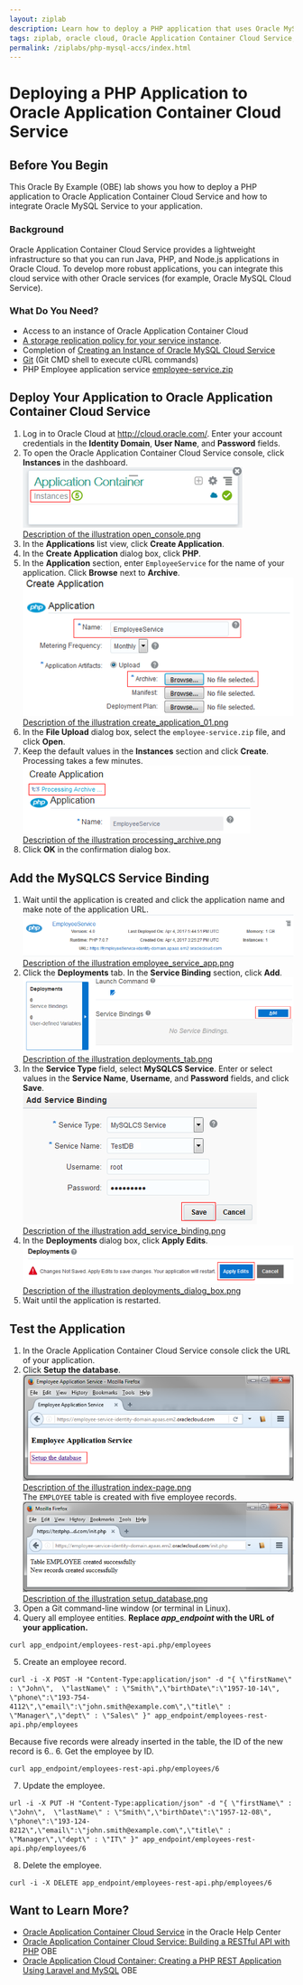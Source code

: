 ```yaml
---
layout: ziplab
description: Learn how to deploy a PHP application that uses Oracle MySQL Cloud Service to Oracle Application Container Cloud Service.
tags: ziplab, oracle cloud, Oracle Application Container Cloud Service, Oracle MySQL Cloud Service
permalink: /ziplabs/php-mysql-accs/index.html
---
```

# Deploying a PHP Application to Oracle Application Container Cloud Service #

## Before You Begin ##
This Oracle By Example (OBE) lab shows you how to deploy a PHP application to Oracle Application Container Cloud Service and how to integrate Oracle MySQL Service to your application.

### Background ###
Oracle Application Container Cloud Service provides a lightweight infrastructure so that you can run Java, PHP, and Node.js applications in Oracle Cloud. To develop more robust applications, you can integrate this cloud service with other Oracle services (for example, Oracle MySQL Cloud Service).

### What Do You Need? ###
* Access to an instance of Oracle Application Container Cloud
* [A storage replication policy for your service instance](https://docs.oracle.com/en/cloud/iaas/storage-cloud/cssto/selecting-replication-policy-your-service-instance.html).
* Completion of [Creating an Instance of Oracle MySQL Cloud Service](https://apexapps.oracle.com/pls/apex/f?p=44785:112:0::::P112_CONTENT_ID:19922)
* [Git](https://git-scm.com/downloads) (Git CMD shell to execute cURL commands)
* PHP Employee application service [employee-service.zip](files/employee-service.zip)


## Deploy Your Application to Oracle Application Container Cloud Service ##
1. Log in to Oracle Cloud at http://cloud.oracle.com/. Enter your account credentials in the **Identity Domain**, **User Name**, and **Password** fields. 
2. To open the Oracle Application Container Cloud Service console, click **Instances** in the dashboard. 
<br>![](img/open_console.png)
<br>[Description of the illustration open_console.png](files/open_console.txt)
3. In the **Applications** list view, click **Create Application**. 
4. In the **Create Application** dialog box, click **PHP**. 
5. In the **Application** section, enter `EmployeeService` for the name of your application. Click **Browse** next to **Archive**. 
<br>![](img/create_application_01.png)
<br>[Description of the illustration create_application_01.png](files/create_application_01.txt)
6. In the **File Upload** dialog box, select the `employee-service.zip` file, and click **Open**. 
7. Keep the default values in the **Instances** section and click **Create**. Processing takes a few minutes. 
<br>![](img/processing_archive.png)
<br>[Description of the illustration processing_archive.png](files/processing_archive.txt)
8. Click **OK** in the confirmation dialog box. 


## Add the MySQLCS Service Binding ##
1. Wait until the application is created and click the application name and make note of the application URL. 
<br>![](img/employee_service_app.png)
<br>[Description of the illustration employee_service_app.png](files/employee_service_app.txt)
2. Click the **Deployments** tab. In the **Service Binding** section, click **Add**. 
<br>![](img/deployments_tab.png)
<br>[Description of the illustration deployments_tab.png](files/deployments_tab.txt)
3. In the **Service Type** field, select **MySQLCS Service**. Enter or select values in the **Service Name**, **Username**, and **Password** fields, and click **Save**. 
<br>![](img/add_service_binding.png)
<br>[Description of the illustration add_service_binding.png](files/add_service_binding.txt)
4. In the **Deployments** dialog box, click **Apply Edits**. 
<br>![](img/deployments_dialog_box.png)
<br>[Description of the illustration deployments_dialog_box.png](files/deployments_dialog_box.txt)
5. Wait until the application is restarted. 


## Test the Application ##
1. In the Oracle Application Container Cloud Service console click the URL of your application.
2. Click **Setup the database**. 
<br>![](img/index-page.png)
<br>[Description of the illustration index-page.png](files/index-page.txt)
<br>The `EMPLOYEE` table is created with five employee records.
<br>![](img/setup_database.png)
<br>[Description of the illustration setup_database.png](files/setup_database.txt)
3. Open a Git command-line window (or terminal in Linux).
4. Query all employee entities. **Replace *app_endpoint* with the URL of your application.**
```shell
curl app_endpoint/employees-rest-api.php/employees
```
5. Create an employee record. 
```shell
curl -i -X POST -H "Content-Type:application/json" -d "{ \"firstName\" : \"John\",  \"lastName\" : \"Smith\",\"birthDate\":\"1957-10-14\", \"phone\":\"193-754-4112\",\"email\":\"john.smith@example.com\",\"title\" : \"Manager\",\"dept\" : \"Sales\" }" app_endpoint/employees-rest-api.php/employees
```
Because five records were already inserted in the table, the ID of the new record is 6.. 
6. Get the employee by ID. 
```shell
curl app_endpoint/employees-rest-api.php/employees/6
```
7. Update the employee. 
```shell
url -i -X PUT -H "Content-Type:application/json" -d "{ \"firstName\" : \"John\",  \"lastName\" : \"Smith\",\"birthDate\":\"1957-12-08\", \"phone\":\"193-124-8212\",\"email\":\"john.smith@example.com\",\"title\" : \"Manager\",\"dept\" : \"IT\" }" app_endpoint/employees-rest-api.php/employees/6
```
8. Delete the employee. 
```shell
curl -i -X DELETE app_endpoint/employees-rest-api.php/employees/6
```

## Want to Learn More? ##
* [Oracle Application Container Cloud Service](http://docs.oracle.com/en/cloud/paas/app-container-cloud/index.html) in the Oracle Help Center
* [Oracle Application Container Cloud Service: Building a RESTful API with PHP](https://apexapps.oracle.com/pls/apex/f?p=44785:112:10556495222365::::P112_CONTENT_ID:17099) OBE
* [Oracle Application Cloud Container: Creating a PHP REST Application Using Laravel and MySQL](https://apexapps.oracle.com/pls/apex/f?p=44785:112:0::::P112_CONTENT_ID:18797) OBE


